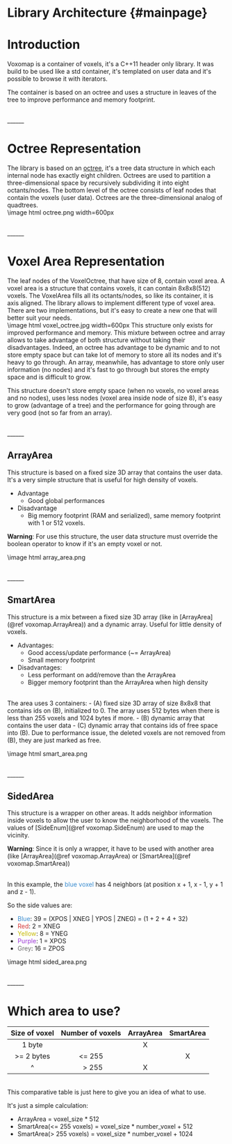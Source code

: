 # Library Architecture {#mainpage}
# Introduction
Voxomap is a container of voxels, it's a C++11 header only library. It was build to be used like a std container, it's templated on user data and it's possible to browse it with iterators.

The container is based on an octree and uses a structure in leaves of the tree to improve performance and memory footprint.

<br />
______
<br />

# Octree Representation
The library is based on an [octree](https://en.wikipedia.org/wiki/Octree), it's a tree data structure in which each internal node has exactly eight children.
Octrees are used to partition a three-dimensional space by recursively subdividing it into eight octants/nodes.
The bottom level of the octree consists of leaf nodes that contain the voxels (user data).
Octrees are the three-dimensional analog of quadtrees.
<br />
\image html octree.png width=600px

<br />
______
<br />

# Voxel Area Representation
The leaf nodes of the VoxelOctree, that have size of 8, contain voxel area. A voxel area is a structure that contains voxels, it can contain 8x8x8(512) voxels. The VoxelArea fills all its octants/nodes, so like its container, it is axis aligned. The library allows to implement different type of voxel area. There are two implementations, but it's easy to create a new one that will better suit your needs.
<br />
\image html voxel_octree.jpg width=600px
This structure only exists for improved performance and memory. This mixture between octree and array allows to take advantage of both structure without taking their disadvantages. Indeed, an octree has advantage to be dynamic and to not store empty space but can take lot of memory to store all its nodes and it's heavy to go through. An array, meanwhile, has advantage to store only user information (no nodes) and it's fast to go through but stores the empty space and is difficult to grow.

This structure doesn't store empty space (when no voxels, no voxel areas and no nodes), uses less nodes (voxel area inside node of size 8), it's easy to grow (advantage of a tree) and the performance for going through are very good (not so far from an array).

<br />
______
<br />

## ArrayArea
This structure is based on a fixed size 3D array that contains the user data. It's a very simple structure that is useful for high density of voxels.
- Advantage
  - Good global performances
- Disadvantage
  - Big memory footprint (RAM and serialized), same memory footprint with 1 or 512 voxels.

**Warning**: For use this structure, the user data structure must override the boolean operator to know if it's an empty voxel or not.

\image html array_area.png

<br />
______
<br />

## SmartArea
This structure is a mix between a fixed size 3D array (like in [ArrayArea](@ref voxomap.ArrayArea)) and a dynamic array. Useful for little density of voxels.
- Advantages:
  - Good access/update performance (~= ArrayArea)
  - Small memory footprint
- Disadvantages:
  - Less performant on add/remove than the ArrayArea
  - Bigger memory footprint than the ArrayArea when high density

<br />
The area uses 3 containers:
- (A) fixed size 3D array of size 8x8x8 that contains ids on (B), initialized to 0. The array uses 512 bytes when there is less than 255 voxels and 1024 bytes if more.
- (B) dynamic array that contains the user data
- (C) dynamic array that contains ids of free space into (B). Due to performance issue, the deleted voxels are not removed from (B), they are just marked as free.
</div>

\image html smart_area.png

<br />
______
<br />

## SidedArea
This structure is a wrapper on other areas. It adds neighbor information inside voxels to allow the user to know the neighborhood of the voxels.
The values of [SideEnum](@ref voxomap.SideEnum) are used to map the vicinity.

**Warning**:  Since it is only a wrapper, it have to be used with another area (like [ArrayArea](@ref voxomap.ArrayArea) or [SmartArea](@ref voxomap.SmartArea))

<br />
In this example, the <span style="color: #388bcf;">blue voxel</span> has 4 neighbors (at position x + 1, x - 1, y + 1 and z - 1).

So the side values are:
- <span style="color: #388bcf;">Blue</span>: 39 = (XPOS | XNEG | YPOS | ZNEG) = (1 + 2 + 4 + 32)
- <span style="color: #d53939;">Red</span>: 2 = XNEG
- <span style="color: #c6ba03;">Yellow</span>: 8 = YNEG
- <span style="color: #9e3ad7;">Purple</span>: 1 = XPOS
- <span style="color: #6f6f6f;">Grey</span>: 16 = ZPOS

\image html sided_area.png

<br />
______
<br />

# Which area to use?
| Size of voxel | Number of voxels | ArrayArea | SmartArea |
| :-----------: | :--------------: | :-------: | :-------: |
|    1 byte     |                  |     X     |           |
|  >= 2 bytes   |     <= 255       |           |     X     |
| ^             |   &nbsp; > 255   |     X     |           |

<br />
This comparative table is just here to give you an idea of what to use.

It's just a simple calculation:
- ArrayArea = voxel_size * 512
- SmartArea(<= 255 voxels) = voxel_size * number_voxel + 512
- SmartArea(> 255 voxels) = voxel_size * number_voxel + 1024